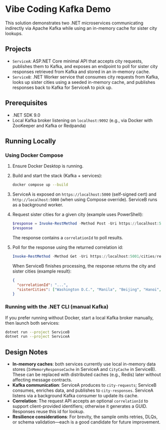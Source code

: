 # Vibe Coding Kafka Demo

This solution demonstrates two .NET microservices communicating indirectly via Apache Kafka while using an in-memory cache for sister city lookups.

## Projects

- `ServiceA`: ASP.NET Core minimal API that accepts city requests, publishes them to Kafka, and exposes an endpoint to poll for sister city responses retrieved from Kafka and stored in an in-memory cache.
- `ServiceB`: .NET Worker service that consumes city requests from Kafka, looks up sister cities using a seeded in-memory cache, and publishes responses back to Kafka for ServiceA to pick up.

## Prerequisites

- .NET SDK 9.0
- Local Kafka broker listening on `localhost:9092` (e.g., via Docker with ZooKeeper and Kafka or Redpanda)

## Running Locally

### Using Docker Compose

1. Ensure Docker Desktop is running.
2. Build and start the stack (Kafka + services):

   ```bash
   docker compose up --build
   ```

3. ServiceA is exposed on `https://localhost:5000` (self-signed cert) and `http://localhost:5000` (when using Compose override). ServiceB runs as a background worker.

4. Request sister cities for a given city (example uses PowerShell):

   ```powershell
   $response = Invoke-RestMethod -Method Post -Uri https://localhost:5001/cities/request -SkipCertificateCheck -Body (@{ CityName = "Bangkok" } | ConvertTo-Json) -ContentType "application/json"
   $response
   ```

   The response contains a `correlationId` to poll results.

5. Poll for the response using the returned correlation id:

   ```powershell
   Invoke-RestMethod -Method Get -Uri https://localhost:5001/cities/responses/$($response.correlationId) -SkipCertificateCheck
   ```

   When ServiceB finishes processing, the response returns the city and sister cities (example result):

   ```json
   {
     "correlationId": "...",
     "sisterCities": ["Washington D.C.", "Manila", "Beijing", "Hanoi", "Jakarta"]
   }
   ```

### Running with the .NET CLI (manual Kafka)

If you prefer running without Docker, start a local Kafka broker manually, then launch both services:

```bash
dotnet run --project ServiceB
dotnet run --project ServiceA
```

## Design Notes

- **In-memory caches**: both services currently use local in-memory data stores (`InMemoryResponseCache` in ServiceA and `CityCache` in ServiceB). These can be replaced with distributed caches (e.g., Redis) later without affecting message contracts.
- **Kafka communication**: ServiceA produces to `city-requests`; ServiceB consumes, enriches data, and publishes to `city-responses`. ServiceA listens via a background Kafka consumer to update its cache.
- **Correlation**: The request API accepts an optional `correlationId` to support client-provided identifiers; otherwise it generates a GUID. Responses reuse this id for lookup.
- **Resilience considerations**: For brevity, the sample omits retries, DLQs, or schema validation—each is a good candidate for future improvement.



